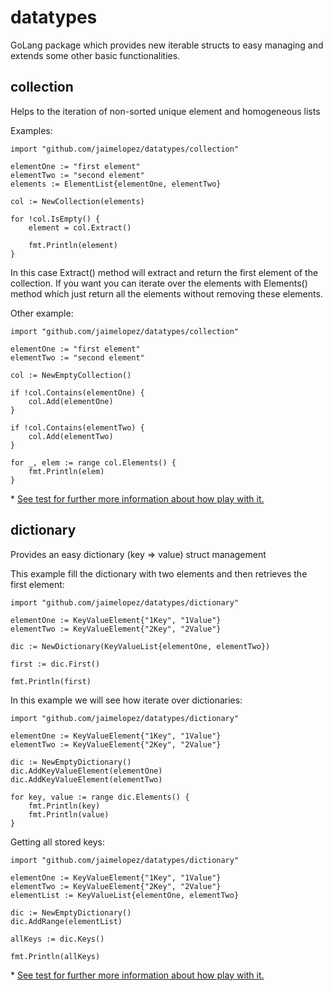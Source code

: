 # datatypes
GoLang package which provides new iterable structs to easy managing and extends some other basic functionalities.

## collection
Helps to the iteration of non-sorted unique element and homogeneous lists 

Examples:
```
import "github.com/jaimelopez/datatypes/collection"

elementOne := "first element"
elementTwo := "second element"
elements := ElementList{elementOne, elementTwo}

col := NewCollection(elements)

for !col.IsEmpty() {
    element = col.Extract()

    fmt.Println(element)
}
```

In this case Extract() method will extract and return the first element of the collection. If you want you can iterate over the elements with Elements() method which just return all the elements without removing these elements.

Other example:
```
import "github.com/jaimelopez/datatypes/collection"

elementOne := "first element"
elementTwo := "second element"

col := NewEmptyCollection()

if !col.Contains(elementOne) {
    col.Add(elementOne)
}

if !col.Contains(elementTwo) {
    col.Add(elementTwo)
}

for _, elem := range col.Elements() {
    fmt.Println(elem)
}
```

\* [See test for further more information about how play with it.](/collection/collection_test.go)


## dictionary
Provides an easy dictionary (key => value) struct management

This example fill the dictionary with two elements and then retrieves the first element:

```
import "github.com/jaimelopez/datatypes/dictionary"

elementOne := KeyValueElement{"1Key", "1Value"}
elementTwo := KeyValueElement{"2Key", "2Value"}

dic := NewDictionary(KeyValueList{elementOne, elementTwo})

first := dic.First()

fmt.Println(first)
```

In this example we will see how iterate over dictionaries:
```
import "github.com/jaimelopez/datatypes/dictionary"

elementOne := KeyValueElement{"1Key", "1Value"}
elementTwo := KeyValueElement{"2Key", "2Value"}

dic := NewEmptyDictionary()
dic.AddKeyValueElement(elementOne)
dic.AddKeyValueElement(elementTwo)

for key, value := range dic.Elements() {
    fmt.Println(key)
    fmt.Println(value)
}
```

Getting all stored keys:
```
import "github.com/jaimelopez/datatypes/dictionary"

elementOne := KeyValueElement{"1Key", "1Value"}
elementTwo := KeyValueElement{"2Key", "2Value"}
elementList := KeyValueList{elementOne, elementTwo}

dic := NewEmptyDictionary()
dic.AddRange(elementList)

allKeys := dic.Keys()

fmt.Println(allKeys)

```

\* [See test for further more information about how play with it.](/dictionary/dictionary_test.go)